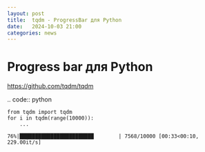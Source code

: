 ```yaml
---
layout: post
title:  tqdm - ProgressBar для Python
date:   2024-10-03 21:00
categories: news
---
```


# Progress bar для Python

https://github.com/tqdm/tqdm

.. code:: python

    from tqdm import tqdm
    for i in tqdm(range(10000)):
        ...

``76%|████████████████████████        | 7568/10000 [00:33<00:10, 229.00it/s]``

